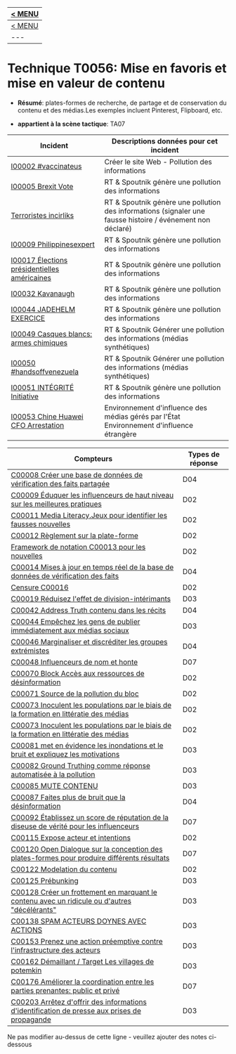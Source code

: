 |[< MENU](../README.md)|
|---|
|[< MENU](../../README.md)|
|---|
# Technique T0056: Mise en favoris et mise en valeur de contenu

* **Résumé**: plates-formes de recherche, de partage et de conservation du contenu et des médias.Les exemples incluent Pinterest, Flipboard, etc.

* **appartient à la scène tactique**: TA07


|Incident |Descriptions données pour cet incident |
|-------- |-------------------- |
|[I00002 #vaccinateus](../generated_pages/incidents/I00002.md) |Créer le site Web - Pollution des informations |
|[I00005 Brexit Vote](../generated_pages/incidents/I00005.md) |RT & Spoutnik génère une pollution des informations |
|[Terroristes incirliks](../generated_pages/incidents/I00007.md) |RT & Spoutnik génère une pollution des informations (signaler une fausse histoire / événement non déclaré) |
|[I00009 Philippinesexpert](../generated_pages/incidents/I00009.md) |RT & Spoutnik génère une pollution des informations |
|[I00017 Élections présidentielles américaines](../generated_pages/incidents/I00017.md) |RT & Spoutnik génère une pollution des informations ||[I00029 MH17 Investigation](../generated_pages/incidents/I00029.md) |RT & Spoutnik Générer une pollution des informations (médias synthétiques) |
|[I00032 Kavanaugh](../generated_pages/incidents/I00032.md) |RT & Spoutnik génère une pollution des informations |
|[I00044 JADEHELM EXERCICE](../generated_pages/incidents/I00044.md) |RT & Spoutnik génère une pollution des informations |
|[I00049 Casques blancs: armes chimiques](../generated_pages/incidents/I00049.md) |RT & Spoutnik Générer une pollution des informations (médias synthétiques) |
|[I00050 #handsoffvenezuela](../generated_pages/incidents/I00050.md) |RT & Spoutnik Générer une pollution des informations (médias synthétiques) |
|[I00051 INTÉGRITÉ Initiative](../generated_pages/incidents/I00051.md) |RT & Spoutnik génère une pollution des informations |
|[I00053 Chine Huawei CFO Arrestation](../generated_pages/incidents/I00053.md) |Environnement d'influence des médias gérés par l'État Environnement d'influence étrangère ||[I00063 Scandale du dopage olympique](../generated_pages/incidents/I00063.md) |RT & Spoutnik Générer une pollution des informations (médias synthétiques) |



|Compteurs |Types de réponse |
|-------- |-------------- |
|[C00008 Créer une base de données de vérification des faits partagée](../generated_pages/counters/C00008.md) |D04 |
|[C00009 Éduquer les influenceurs de haut niveau sur les meilleures pratiques](../generated_pages/counters/C00009.md) |D02 |
|[C00011 Media Literacy.Jeux pour identifier les fausses nouvelles](../generated_pages/counters/C00011.md) |D02 |
|[C00012 Règlement sur la plate-forme](../generated_pages/counters/C00012.md) |D02 |
|[Framework de notation C00013 pour les nouvelles](../generated_pages/counters/C00013.md) |D02 |
|[C00014 Mises à jour en temps réel de la base de données de vérification des faits](../generated_pages/counters/C00014.md) |D04 |
|[Censure C00016](../generated_pages/counters/C00016.md) |D02 |
|[C00019 Réduisez l'effet de division-intérimants](../generated_pages/counters/C00019.md) |D03 ||[C00036 Infiltrez le groupe pour discréditer les leaders (diviser)](../generated_pages/counters/C00036.md) |D02 |
|[C00042 Address Truth contenu dans les récits](../generated_pages/counters/C00042.md) |D04 |
|[C00044 Empêchez les gens de publier immédiatement aux médias sociaux](../generated_pages/counters/C00044.md) |D03 |
|[C00046 Marginaliser et discréditer les groupes extrémistes](../generated_pages/counters/C00046.md) |D04 |
|[C00048 Influenceurs de nom et honte](../generated_pages/counters/C00048.md) |D07 |
|[C00070 Block Accès aux ressources de désinformation](../generated_pages/counters/C00070.md) |D02 |
|[C00071 Source de la pollution du bloc](../generated_pages/counters/C00071.md) |D02 |
|[C00073 Inoculent les populations par le biais de la formation en littératie des médias](../generated_pages/counters/C00073.md) |D02 |
|[C00073 Inoculent les populations par le biais de la formation en littératie des médias](../generated_pages/counters/C00073.md) |D02 ||[C00078 Modifier les algorithmes de recherche pour le contenu de désinformation](../generated_pages/counters/C00078.md) |D03 |
|[C00081 met en évidence les inondations et le bruit et expliquez les motivations](../generated_pages/counters/C00081.md) |D03 |
|[C00082 Ground Truthing comme réponse automatisée à la pollution](../generated_pages/counters/C00082.md) |D03 |
|[C00085 MUTE CONTENU](../generated_pages/counters/C00085.md) |D03 |
|[C00087 Faites plus de bruit que la désinformation](../generated_pages/counters/C00087.md) |D04 |
|[C00092 Établissez un score de réputation de la diseuse de vérité pour les influenceurs](../generated_pages/counters/C00092.md) |D07 |
|[C00115 Expose acteur et intentions](../generated_pages/counters/C00115.md) |D02 |
|[C00120 Open Dialogue sur la conception des plates-formes pour produire différents résultats](../generated_pages/counters/C00120.md) |D07 |
|[C00122 Modelation du contenu](../generated_pages/counters/C00122.md) |D02 |
|[C00125 Prébunking](../generated_pages/counters/C00125.md) |D03 ||[C00126 Alerte ambre des médias sociaux](../generated_pages/counters/C00126.md) |D03 |
|[C00128 Créer un frottement en marquant le contenu avec un ridicule ou d'autres "décélérants"](../generated_pages/counters/C00128.md) |D03 |
|[C00138 SPAM ACTEURS DOYNES AVEC ACTIONS](../generated_pages/counters/C00138.md) |D03 |
|[C00153 Prenez une action préemptive contre l'infrastructure des acteurs](../generated_pages/counters/C00153.md) |D03 |
|[C00162 Démaillant / Target Les villages de potemkin](../generated_pages/counters/C00162.md) |D03 |
|[C00176 Améliorer la coordination entre les parties prenantes: public et privé](../generated_pages/counters/C00176.md) |D07 |
|[C00203 Arrêtez d'offrir des informations d'identification de presse aux prises de propagande](../generated_pages/counters/C00203.md) |D03 |


Ne pas modifier au-dessus de cette ligne - veuillez ajouter des notes ci-dessous